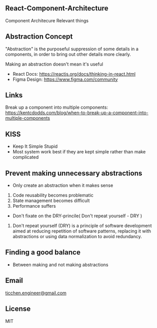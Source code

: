 ## React-Component-Architecture
Component Architecure Relevant things

## Abstraction Concept
"Abstraction" is the purposeful suppression of some details in a components, in order to
bring out other details more clearly.

Making an abstraction doesn't mean it's useful

- React Docs: https://reactjs.org/docs/thinking-in-react.html
- Figma Design: https://www.figma.com/community

## Links
Break up a component into multiple components: https://kentcdodds.com/blog/when-to-break-up-a-component-into-multiple-components   

## KISS
- Keep It Simple Stupid
- Most system work best if they are kept simple rather than make complicated

## Prevent making unnecessary abstractions
- Only create an abstraction when it makes sense
1) Code reusability becomes problematic
2) State management becomes difficult
3) Performance suffers

- Don't fixate on the DRY-princile( Don't repeat yourself - DRY )
1) Don't repeat yourself (DRY) is a principle of software development aimed at reducing repetition of software patterns, replacing it with abstractions or using data normalization to avoid redundancy.

## Finding a good balance
- Between making and not making abstractions

## Email
tjcchen.engineer@gmail.com

## License
MIT
